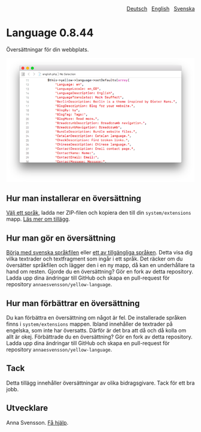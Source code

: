 <p align="right"><a href="README-de.md">Deutsch</a> &nbsp; <a href="README.md">English</a> &nbsp; <a href="README-sv.md">Svenska</a></p>

# Language 0.8.44

Översättningar för din webbplats.

<p align="center"><img src="SCREENSHOT.png" alt="Skärmdump"></p>

## Hur man installerar en översättning

[Välj ett språk](https://github.com/annaesvensson/yellow-language/tree/main/translations), ladda ner ZIP-filen och kopiera den till din `system/extensions` mapp. [Läs mer om tillägg](https://github.com/annaesvensson/yellow-update/tree/main/README-sv.md).

## Hur man gör en översättning

[Börja med svenska språkfilen](https://github.com/annaesvensson/yellow-language/blob/main/translations/swedish/swedish.php) eller [ett av tillgängliga språken](https://github.com/annaesvensson/yellow-language/tree/main/translations). Detta visa dig vilka textrader och textfragment som ingår i ett språk. Det räcker om du översätter språkfilen och lägger den i en ny mapp, då kan en underhållare ta hand om resten. Gjorde du en översättning? Gör en fork av detta repository. Ladda upp dina ändringar till GitHub och skapa en pull-request för repository `annaesvensson/yellow-language`.

## Hur man förbättrar en översättning

Du kan förbättra en översättning om något är fel. De installerade språken finns i `system/extensions` mappen. Ibland innehåller de textrader på engelska, som inte har översatts. Därför är det bra att då och då kolla om allt är okej. Förbättrade du en översättning? Gör en fork av detta repository. Ladda upp dina ändringar till GitHub och skapa en pull-request för repository `annaesvensson/yellow-language`.

## Tack

Detta tillägg innehåller översättningar av olika bidragsgivare. Tack för ett bra jobb.

## Utvecklare

Anna Svensson. [Få hjälp](https://datenstrom.se/sv/yellow/help/).
